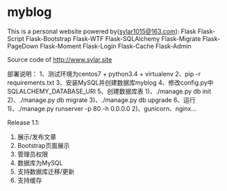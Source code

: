 # myblog
This is a personal website powered by(sylar1015@163.com):
Flask
Flask-Script
Flask-Bootstrap
Flask-WTF
Flask-SQLAlchemy
Flask-Migrate
Flask-PageDown
Flask-Moment
Flask-Login
Flask-Cache
Flask-Admin

Source code of http://www.sylar.site

部署说明：
1、测试环境为centos7 + python3.4 + virtualenv
2、pip -r requirements.txt
3、安装MySQL并创建数据库myblog
4、修改config.py中SQLALCHEMY_DATABASE_URI
5、创建数据库表
    1)、./manage.py db init
    2)、./manage.py db migrate
    3)、./manage.py db upgrade
6、运行
    1)、./manage.py runserver -p 80 -h 0.0.0.0
    2)、gunicorn、nginx...

Release 1.1:
1. 展示/发布文章
2. Bootstrap页面展示
3. 管理员权限
4. 数据库为MySQL
5. 支持数据库迁移/更新
6. 支持缓存


